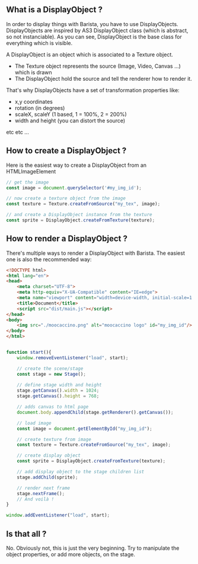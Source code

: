 ## What is a DisplayObject ? 

In order to display things with Barista, you have to use DisplayObjects. 
DisplayObjects are inspired by AS3 DisplayObject class (which is abstract, so not instanciable). 
As you can see, DisplayObject is the base class for everything which is visible. 

A DisplayObject is an object which is associated to a Texture object. 
- The Texture object represents the source (Image, Video, Canvas ...) which is drawn
- The DisplayObject hold the source and tell the renderer how to render it. 

That's why DisplayObjects have a set of transformation properties like: 

- x,y coordinates
- rotation (in degrees)
- scaleX, scaleY (1 based, 1 = 100%, 2 = 200%)
- width and height (you can distort the source)

etc etc ...

## How to create a DisplayObject ? 

Here is the easiest way to create a DisplayObject from an HTMLImageElement

```typescript
// get the image
const image = document.querySelector('#my_img_id');

// now create a texture object from the image
const texture = Texture.createFromSource("my_tex", image);

// and create a DisplayObject instance from the texture
const sprite = DisplayObject.createFromTexture(texture);
```

## How to render a DisplayObject ? 

There's multiple ways to render a DisplayObject with Barista. 
The easiest one is also the recommended way: 
```html
<!DOCTYPE html>
<html lang="en">
<head>
    <meta charset="UTF-8">
    <meta http-equiv="X-UA-Compatible" content="IE=edge">
    <meta name="viewport" content="width=device-width, initial-scale=1.0">
    <title>Document</title>
    <script src="dist/main.js"></script>
</head>
<body>
    <img src="./moocaccino.png" alt="moocaccino logo" id="my_img_id"/>
</body>
</html>
```
```typescript

function start(){
    window.removeEventListener("load", start);

    // create the scene/stage
    const stage = new Stage();
    
    // define stage width and height
    stage.getCanvas().width = 1024;
    stage.getCanvas().height = 768;

    // adds canvas to html page
    document.body.appendChild(stage.getRenderer().getCanvas());

    // load image
    const image = document.getElementById("my_img_id");

    // create texture from image
    const texture = Texture.createFromSource("my_tex", image);

    // create display object
    const sprite = DisplayObject.createFromTexture(texture);

    // add display object to the stage children list
    stage.addChild(sprite);

    // render next frame
    stage.nextFrame();
    // And voilà !
}

window.addEventListener("load", start);

```

## Is that all ? 
No. Obviously not, this is just the very beginning. 
Try to manipulate the object properties, or add more objects, on the stage.